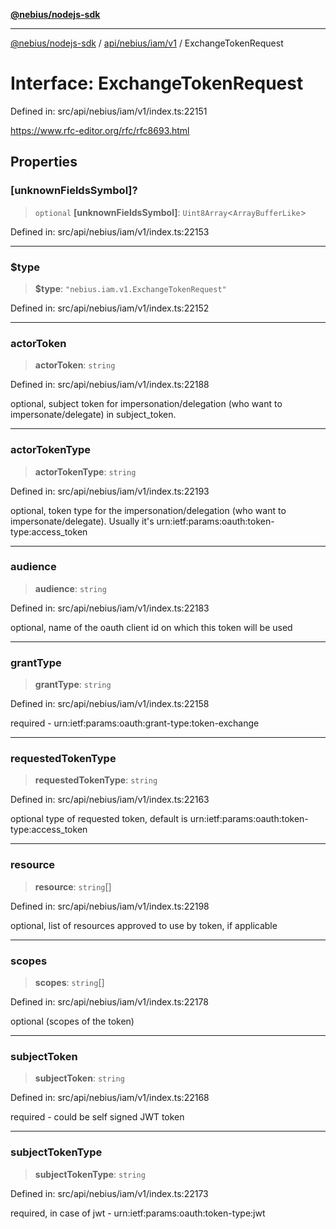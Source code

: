 [**@nebius/nodejs-sdk**](../../../../../README.md)

***

[@nebius/nodejs-sdk](../../../../../README.md) / [api/nebius/iam/v1](../README.md) / ExchangeTokenRequest

# Interface: ExchangeTokenRequest

Defined in: src/api/nebius/iam/v1/index.ts:22151

https://www.rfc-editor.org/rfc/rfc8693.html

## Properties

### \[unknownFieldsSymbol\]?

> `optional` **\[unknownFieldsSymbol\]**: `Uint8Array`\<`ArrayBufferLike`\>

Defined in: src/api/nebius/iam/v1/index.ts:22153

***

### $type

> **$type**: `"nebius.iam.v1.ExchangeTokenRequest"`

Defined in: src/api/nebius/iam/v1/index.ts:22152

***

### actorToken

> **actorToken**: `string`

Defined in: src/api/nebius/iam/v1/index.ts:22188

optional, subject token for impersonation/delegation (who want to impersonate/delegate) in subject_token.

***

### actorTokenType

> **actorTokenType**: `string`

Defined in: src/api/nebius/iam/v1/index.ts:22193

optional, token type for the impersonation/delegation (who want to impersonate/delegate). Usually it's urn:ietf:params:oauth:token-type:access_token

***

### audience

> **audience**: `string`

Defined in: src/api/nebius/iam/v1/index.ts:22183

optional, name of the oauth client id on which this token will be used

***

### grantType

> **grantType**: `string`

Defined in: src/api/nebius/iam/v1/index.ts:22158

required - urn:ietf:params:oauth:grant-type:token-exchange

***

### requestedTokenType

> **requestedTokenType**: `string`

Defined in: src/api/nebius/iam/v1/index.ts:22163

optional type of requested token, default is urn:ietf:params:oauth:token-type:access_token

***

### resource

> **resource**: `string`[]

Defined in: src/api/nebius/iam/v1/index.ts:22198

optional, list of resources approved to use by token, if applicable

***

### scopes

> **scopes**: `string`[]

Defined in: src/api/nebius/iam/v1/index.ts:22178

optional (scopes of the token)

***

### subjectToken

> **subjectToken**: `string`

Defined in: src/api/nebius/iam/v1/index.ts:22168

required - could be self signed JWT token

***

### subjectTokenType

> **subjectTokenType**: `string`

Defined in: src/api/nebius/iam/v1/index.ts:22173

required, in case of jwt - urn:ietf:params:oauth:token-type:jwt
